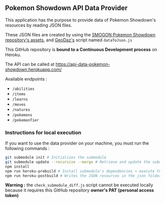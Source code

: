 ## Pokemon Showdown API Data Provider

This application has the purpose to provide data of Pokemon Showdown's resources by reading JSON files.

These JSON files are created by using the [SMOGON Pokemon Showdown repository's assets](https://github.com/smogon/pokemon-showdown), and [GeoDaz's](https://github.com/GeoDaz) script named `dataToJson.js`

This GitHub repository is **bound to a Continuous Development process** on Heroku. 

The API can be called at https://api-data-pokemon-showdown.herokuapp.com/

Available endpoints :

- `/abilities`
- `/items`
- `/learns`
- `/moves`
- `/natures`
- `/pokemons`
- `/pokemonTier`

### Instructions for local execution

If you want to use the data provider on your machine, you must run the following commands :

```sh
git submodule init # Initializes the submodule
git submodule update --recursive --merge # Retrieve and update the submodule's content
npm install
npm run heroku-prebuild # Install submodule's dependencies + execute the build process (required for retrieving the JSON resources)
npm run heroku-postbuild # Writes the JSON resources in the json folder
```


**Warning :** the `check_submodule_diff.js` script cannot be executed locally because it requires this GitHub repository **owner's PAT (personal access token)**
